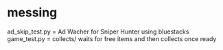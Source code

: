 # messing
 ad_skip_test.py = Ad Wacher for Sniper Hunter using bluestacks                      
 game_test.py = collects/ waits for free items and then collects once ready
